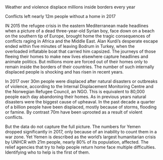 Weather and violence displace millions inside borders every year

Conflicts left nearly 12m people without a home in 2017

IN 2015 the refugee crisis in the eastern Mediterranean made headlines when a picture of a dead three-year-old Syrian boy, face down on a beach on the southern tip of Europe, brought home the tragic consequences of conflicts raging in Africa and the Middle East. Alan Kurdi’s desperate escape ended within five minutes of leaving Bodrum in Turkey, when the overloaded inflatable boat that carried him capsized. The journeys of those fleeing their homes to make new lives elsewhere capture headlines and animate politics. But millions more are forced out of their homes only to remain inside the borders of their countries. The number of such internally displaced people is shocking and has risen in recent years.

In 2017 over 30m people were displaced after natural disasters or outbreaks of violence, according to the Internal Displacement Monitoring Centre and the Norwegian Refugee Council, an NGO. This is equivalent to 80,000 people each day abandoning their homes. As in previous years natural disasters were the biggest cause of upheaval. In the past decade a quarter of a billion people have been displaced, mostly because of storms, flooding or famine. By contrast 70m have been uprooted as a result of violent conflicts. 

But the data do not capture the full picture. The numbers for Yemen dropped significantly in 2017, only because of an inability to count them in a war zone. Yet Yemen is described as the world’s largest humanitarian crisis by UNHCR with 21m people, nearly 80% of its population, affected. The relief agencies that try to help people return home face multiple difficulties. Identifying who to help is the first of them.